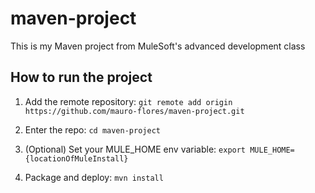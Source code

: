 # maven-project

This is my Maven project from MuleSoft's advanced development class

## How to run the project

1. Add the remote repository: `git remote add origin https://github.com/mauro-flores/maven-project.git`

1. Enter the repo: `cd maven-project`

1. (Optional) Set your MULE_HOME env variable: `export MULE_HOME={locationOfMuleInstall}`

1. Package and deploy: `mvn install`
